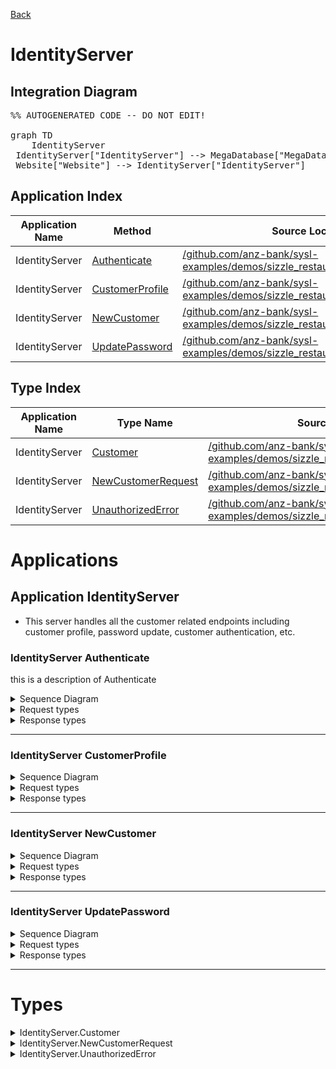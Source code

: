 
<script src="https://cdn.jsdelivr.net/npm/mermaid/dist/mermaid.min.js"></script>



[Back](../README.md)


# IdentityServer

## Integration Diagram
<pre class="mermaid">%% AUTOGENERATED CODE -- DO NOT EDIT!

graph TD
    IdentityServer
 IdentityServer["IdentityServer"] --> MegaDatabase["MegaDatabase"]
 Website["Website"] --> IdentityServer["IdentityServer"]
</pre>








## Application Index


| Application Name | Method | Source Location |
|----|----|----|
| IdentityServer | [Authenticate](#IdentityServer-Authenticate) | [/github.com/anz-bank/sysl-examples/demos/sizzle_restaurant/sizzle.sysl@master](/github.com/anz-bank/sysl-examples/demos/sizzle_restaurant/sizzle.sysl@master)|  
| IdentityServer | [CustomerProfile](#IdentityServer-CustomerProfile) | [/github.com/anz-bank/sysl-examples/demos/sizzle_restaurant/sizzle.sysl@master](/github.com/anz-bank/sysl-examples/demos/sizzle_restaurant/sizzle.sysl@master)|  
| IdentityServer | [NewCustomer](#IdentityServer-NewCustomer) | [/github.com/anz-bank/sysl-examples/demos/sizzle_restaurant/sizzle.sysl@master](/github.com/anz-bank/sysl-examples/demos/sizzle_restaurant/sizzle.sysl@master)|  
| IdentityServer | [UpdatePassword](#IdentityServer-UpdatePassword) | [/github.com/anz-bank/sysl-examples/demos/sizzle_restaurant/sizzle.sysl@master](/github.com/anz-bank/sysl-examples/demos/sizzle_restaurant/sizzle.sysl@master)|  




## Type Index


| Application Name | Type Name | Source Location |
|----|----|----|
| IdentityServer | [Customer](#IdentityServer.Customer) | [/github.com/anz-bank/sysl-examples/demos/sizzle_restaurant/sizzle.sysl@master](/github.com/anz-bank/sysl-examples/demos/sizzle_restaurant/sizzle.sysl@master)|
| IdentityServer | [NewCustomerRequest](#IdentityServer.NewCustomerRequest) | [/github.com/anz-bank/sysl-examples/demos/sizzle_restaurant/sizzle.sysl@master](/github.com/anz-bank/sysl-examples/demos/sizzle_restaurant/sizzle.sysl@master)|
| IdentityServer | [UnauthorizedError](#IdentityServer.UnauthorizedError) | [/github.com/anz-bank/sysl-examples/demos/sizzle_restaurant/sizzle.sysl@master](/github.com/anz-bank/sysl-examples/demos/sizzle_restaurant/sizzle.sysl@master)|








# Applications





## Application IdentityServer



- This server handles all the customer related endpoints
 including customer profile, password update, 
 customer authentication, etc.











### <a name=IdentityServer-Authenticate></a>IdentityServer Authenticate
this is a description of Authenticate

<details>
<summary>Sequence Diagram</summary>

<pre class="mermaid">
%% AUTOGENERATED CODE -- DO NOT EDIT!

sequenceDiagram
 ... ->> IdentityServer: Authenticate
 alt authenticated
  IdentityServer -->> ...: 200 <: MegaDatabase.Empty
 else
  IdentityServer -->> ...: 401 <: UnauthorizedError
 end

</pre>
</details>

<details>
<summary>Request types</summary>







<pre class="mermaid">
%% AUTOGENERATED CODE -- DO NOT EDIT!

classDiagram
 class primitive{
  var STRING
 }
</pre>



<pre class="mermaid">
%% AUTOGENERATED CODE -- DO NOT EDIT!

classDiagram
 class primitive{
  var STRING
 }
</pre>



</details>

<details>
<summary>Response types</summary>






<pre class="mermaid">
%% AUTOGENERATED CODE -- DO NOT EDIT!

classDiagram

</pre>





<pre class="mermaid">
%% AUTOGENERATED CODE -- DO NOT EDIT!

classDiagram

</pre>




</details>


---





### <a name=IdentityServer-CustomerProfile></a>IdentityServer CustomerProfile


<details>
<summary>Sequence Diagram</summary>

<pre class="mermaid">
%% AUTOGENERATED CODE -- DO NOT EDIT!

sequenceDiagram
 ... ->> IdentityServer: CustomerProfile
 IdentityServer ->> MegaDatabase: SelectCustomer
 MegaDatabase ->> MegaDatabase: ...
 MegaDatabase -->> IdentityServer: ok
 IdentityServer -->> ...: ok <: Customer

</pre>
</details>

<details>
<summary>Request types</summary>







<pre class="mermaid">
%% AUTOGENERATED CODE -- DO NOT EDIT!

classDiagram
 class primitive{
  var INT
 }
</pre>



</details>

<details>
<summary>Response types</summary>






<pre class="mermaid">
%% AUTOGENERATED CODE -- DO NOT EDIT!

classDiagram

</pre>





<pre class="mermaid">
%% AUTOGENERATED CODE -- DO NOT EDIT!

classDiagram

</pre>




</details>


---





### <a name=IdentityServer-NewCustomer></a>IdentityServer NewCustomer


<details>
<summary>Sequence Diagram</summary>

<pre class="mermaid">
%% AUTOGENERATED CODE -- DO NOT EDIT!

sequenceDiagram
 ... ->> IdentityServer: NewCustomer
 IdentityServer ->> MegaDatabase: InsertCustomer
 MegaDatabase ->> MegaDatabase: ...
 MegaDatabase -->> IdentityServer: ok
 IdentityServer -->> ...: ok <: Customer

</pre>
</details>

<details>
<summary>Request types</summary>







<pre class="mermaid">
%% AUTOGENERATED CODE -- DO NOT EDIT!

classDiagram

</pre>



</details>

<details>
<summary>Response types</summary>






<pre class="mermaid">
%% AUTOGENERATED CODE -- DO NOT EDIT!

classDiagram

</pre>





<pre class="mermaid">
%% AUTOGENERATED CODE -- DO NOT EDIT!

classDiagram

</pre>




</details>


---





### <a name=IdentityServer-UpdatePassword></a>IdentityServer UpdatePassword


<details>
<summary>Sequence Diagram</summary>

<pre class="mermaid">
%% AUTOGENERATED CODE -- DO NOT EDIT!

sequenceDiagram
 ... ->> IdentityServer: UpdatePassword
 IdentityServer -->> ...: ok

</pre>
</details>

<details>
<summary>Request types</summary>







<pre class="mermaid">
%% AUTOGENERATED CODE -- DO NOT EDIT!

classDiagram
 class primitive{
  var INT
 }
</pre>



<pre class="mermaid">
%% AUTOGENERATED CODE -- DO NOT EDIT!

classDiagram
 class primitive{
  var STRING
 }
</pre>



<pre class="mermaid">
%% AUTOGENERATED CODE -- DO NOT EDIT!

classDiagram
 class primitive{
  var STRING
 }
</pre>



</details>

<details>
<summary>Response types</summary>






<pre class="mermaid">
%% AUTOGENERATED CODE -- DO NOT EDIT!

classDiagram

</pre>




</details>


---





# Types







<a name=IdentityServer.Customer></a><details>
<summary>IdentityServer.Customer</summary>

### IdentityServer.Customer

- This contains all information relating to a customer

<pre class="mermaid">
%% AUTOGENERATED CODE -- DO NOT EDIT!

classDiagram

</pre>

[Full Diagram](%% AUTOGENERATED CODE -- DO NOT EDIT!

classDiagram
)


#### Fields

| Field name | Type | Description |
|----|----|----|
| email | string | |
| first_name | string | |
| last_name | string | |
| phone | string | |


</details>
<a name=IdentityServer.NewCustomerRequest></a><details>
<summary>IdentityServer.NewCustomerRequest</summary>

### IdentityServer.NewCustomerRequest



<pre class="mermaid">
%% AUTOGENERATED CODE -- DO NOT EDIT!

classDiagram

</pre>

[Full Diagram](%% AUTOGENERATED CODE -- DO NOT EDIT!

classDiagram
)


#### Fields

| Field name | Type | Description |
|----|----|----|
| email | string | |
| first_name | string | |
| last_name | string | |
| password | string | |
| phone | string | |


</details>
<a name=IdentityServer.UnauthorizedError></a><details>
<summary>IdentityServer.UnauthorizedError</summary>

### IdentityServer.UnauthorizedError



<pre class="mermaid">
%% AUTOGENERATED CODE -- DO NOT EDIT!

classDiagram

</pre>

[Full Diagram](%% AUTOGENERATED CODE -- DO NOT EDIT!

classDiagram
)


#### Fields

| Field name | Type | Description |
|----|----|----|
| error_msg | string | |


</details>


<pre class="footer">

